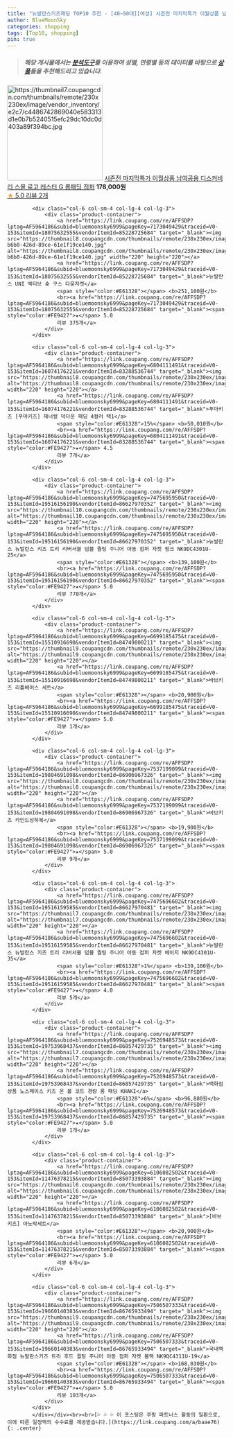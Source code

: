 ```yaml
---
title: "뉴발란스키즈패딩 TOP10 추천 - [40~50대][여성] 시즌전 마지막특가 이월상품 남여공용 디스커비리 스몰 로고 레스터 G 롱패딩 점퍼"
author: BlueMoonSky
categories: shopping
tags: [Top10, shopping]
pin: true
---
```


> ##### 해당 게시물에서는 [**분석도구**](https://itemscout.io/)를 이용하여 **성별**, **연령별** 등의 데이터를 바탕으로 [**상품**](https://link.coupang.com/a/baae76)들을 추천해드리고 있습니다.
<div class="container"><div class="row">
            <div class="col-6 col-sm-4 col-lg-4 col-lg-3">
                <div class="product-container">
                    <a href="https://link.coupang.com/re/AFFSDP?lptag=AF5964186&subid=bluemoonsky6999&pageKey=7615200442&traceid=V0-153&itemId=20177391615&vendorItemId=87370305039" target="_blank"><img src="https://thumbnail7.coupangcdn.com/thumbnails/remote/230x230ex/image/vendor_inventory/e2c7/c4486742869040e583313d1e0b7b5240515efc29dc10dc0d403a89f394bc.jpg" alt="https://thumbnail7.coupangcdn.com/thumbnails/remote/230x230ex/image/vendor_inventory/e2c7/c4486742869040e583313d1e0b7b5240515efc29dc10dc0d403a89f394bc.jpg" width="220" height="220"></a>
                    <a href="https://link.coupang.com/re/AFFSDP?lptag=AF5964186&subid=bluemoonsky6999&pageKey=7615200442&traceid=V0-153&itemId=20177391615&vendorItemId=87370305039" target="_blank">시즌전 마지막특가 이월상품 남여공용 디스커비리 스몰 로고 레스터 G 롱패딩 점퍼</a>
                    <span style="color:#E61328"></span> <b>178,000원</b>
                    <br><a href="https://link.coupang.com/re/AFFSDP?lptag=AF5964186&subid=bluemoonsky6999&pageKey=7615200442&traceid=V0-153&itemId=20177391615&vendorItemId=87370305039" target="_blank"><span style="color:#FE9427">★</span> 5.0
                    리뷰 2개</a>
                </div>
            </div>
            
            <div class="col-6 col-sm-4 col-lg-4 col-lg-3">
                <div class="product-container">
                    <a href="https://link.coupang.com/re/AFFSDP?lptag=AF5964186&subid=bluemoonsky6999&pageKey=7173049429&traceid=V0-153&itemId=18075632555&vendorItemId=85228725684" target="_blank"><img src="https://thumbnail8.coupangcdn.com/thumbnails/remote/230x230ex/image/retail/images/2023/03/03/16/7/09fb6095-b6b0-426d-89ce-61e1f19ce140.jpg" alt="https://thumbnail8.coupangcdn.com/thumbnails/remote/230x230ex/image/retail/images/2023/03/03/16/7/09fb6095-b6b0-426d-89ce-61e1f19ce140.jpg" width="220" height="220"></a>
                    <a href="https://link.coupang.com/re/AFFSDP?lptag=AF5964186&subid=bluemoonsky6999&pageKey=7173049429&traceid=V0-153&itemId=18075632555&vendorItemId=85228725684" target="_blank">뉴발란스 UNI 액티브 숏 구스 다운자켓</a>
                    <span style="color:#E61328"></span> <b>251,100원</b>
                    <br><a href="https://link.coupang.com/re/AFFSDP?lptag=AF5964186&subid=bluemoonsky6999&pageKey=7173049429&traceid=V0-153&itemId=18075632555&vendorItemId=85228725684" target="_blank"><span style="color:#FE9427">★</span> 5.0
                    리뷰 375개</a>
                </div>
            </div>
            
            <div class="col-6 col-sm-4 col-lg-4 col-lg-3">
                <div class="product-container">
                    <a href="https://link.coupang.com/re/AFFSDP?lptag=AF5964186&subid=bluemoonsky6999&pageKey=6804111491&traceid=V0-153&itemId=16074176221&vendorItemId=83288536744" target="_blank"><img src="https://thumbnail8.coupangcdn.com/thumbnails/remote/230x230ex/image/vendor_inventory/361a/6930ceee22b84d3f840b0068c08efc29c5b909f4fae95901318f8ae29fae.jpg" alt="https://thumbnail8.coupangcdn.com/thumbnails/remote/230x230ex/image/vendor_inventory/361a/6930ceee22b84d3f840b0068c08efc29c5b909f4fae95901318f8ae29fae.jpg" width="220" height="220"></a>
                    <a href="https://link.coupang.com/re/AFFSDP?lptag=AF5964186&subid=bluemoonsky6999&pageKey=6804111491&traceid=V0-153&itemId=16074176221&vendorItemId=83288536744" target="_blank">푸마키즈 [푸마키즈] 제너럴 덕다운 패딩 4컬러 택1</a>
                    <span style="color:#E61328">15%</span> <b>50,010원</b>
                    <br><a href="https://link.coupang.com/re/AFFSDP?lptag=AF5964186&subid=bluemoonsky6999&pageKey=6804111491&traceid=V0-153&itemId=16074176221&vendorItemId=83288536744" target="_blank"><span style="color:#FE9427">★</span> 4.5
                    리뷰 7개</a>
                </div>
            </div>
            
            <div class="col-6 col-sm-4 col-lg-4 col-lg-3">
                <div class="product-container">
                    <a href="https://link.coupang.com/re/AFFSDP?lptag=AF5964186&subid=bluemoonsky6999&pageKey=7475695950&traceid=V0-153&itemId=19516156190&vendorItemId=86627970352" target="_blank"><img src="https://thumbnail10.coupangcdn.com/thumbnails/remote/230x230ex/image/vendor_inventory/2955/40fa58a85c55d85e0070c2fae945e0c811e3b7ecd44d7274268d679de252.jpg" alt="https://thumbnail10.coupangcdn.com/thumbnails/remote/230x230ex/image/vendor_inventory/2955/40fa58a85c55d85e0070c2fae945e0c811e3b7ecd44d7274268d679de252.jpg" width="220" height="220"></a>
                    <a href="https://link.coupang.com/re/AFFSDP?lptag=AF5964186&subid=bluemoonsky6999&pageKey=7475695950&traceid=V0-153&itemId=19516156190&vendorItemId=86627970352" target="_blank">뉴발란스 뉴발란스 키즈 트리 리버서블 덤블 퀄팅 주니어 아동 점퍼 자켓 핑크 NK9DC4301U-25</a>
                    <span style="color:#E61328"></span> <b>139,100원</b>
                    <br><a href="https://link.coupang.com/re/AFFSDP?lptag=AF5964186&subid=bluemoonsky6999&pageKey=7475695950&traceid=V0-153&itemId=19516156190&vendorItemId=86627970352" target="_blank"><span style="color:#FE9427">★</span> 5.0
                    리뷰 770개</a>
                </div>
            </div>
            
            <div class="col-6 col-sm-4 col-lg-4 col-lg-3">
                <div class="product-container">
                    <a href="https://link.coupang.com/re/AFFSDP?lptag=AF5964186&subid=bluemoonsky6999&pageKey=6699185475&traceid=V0-153&itemId=15510916690&vendorItemId=84749800211" target="_blank"><img src="https://thumbnail9.coupangcdn.com/thumbnails/remote/230x230ex/image/vendor_inventory/e00e/919ddd1d7dac2287d7204a2b1d37afbdf8844e625f598e5bb0b695787b12.jpg" alt="https://thumbnail9.coupangcdn.com/thumbnails/remote/230x230ex/image/vendor_inventory/e00e/919ddd1d7dac2287d7204a2b1d37afbdf8844e625f598e5bb0b695787b12.jpg" width="220" height="220"></a>
                    <a href="https://link.coupang.com/re/AFFSDP?lptag=AF5964186&subid=bluemoonsky6999&pageKey=6699185475&traceid=V0-153&itemId=15510916690&vendorItemId=84749800211" target="_blank">바브키즈 리틀베어스 세트</a>
                    <span style="color:#E61328"></span> <b>20,900원</b>
                    <br><a href="https://link.coupang.com/re/AFFSDP?lptag=AF5964186&subid=bluemoonsky6999&pageKey=6699185475&traceid=V0-153&itemId=15510916690&vendorItemId=84749800211" target="_blank"><span style="color:#FE9427">★</span> 5.0
                    리뷰 1개</a>
                </div>
            </div>
            
            <div class="col-6 col-sm-4 col-lg-4 col-lg-3">
                <div class="product-container">
                    <a href="https://link.coupang.com/re/AFFSDP?lptag=AF5964186&subid=bluemoonsky6999&pageKey=7537199099&traceid=V0-153&itemId=19804691098&vendorItemId=86906967326" target="_blank"><img src="https://thumbnail8.coupangcdn.com/thumbnails/remote/230x230ex/image/vendor_inventory/28b4/c64145a5b227ec2f9dbebe6d61373f826ba513087acff2cdbe5050b1e59a.jpg" alt="https://thumbnail8.coupangcdn.com/thumbnails/remote/230x230ex/image/vendor_inventory/28b4/c64145a5b227ec2f9dbebe6d61373f826ba513087acff2cdbe5050b1e59a.jpg" width="220" height="220"></a>
                    <a href="https://link.coupang.com/re/AFFSDP?lptag=AF5964186&subid=bluemoonsky6999&pageKey=7537199099&traceid=V0-153&itemId=19804691098&vendorItemId=86906967326" target="_blank">바브키즈 카인드상하복</a>
                    <span style="color:#E61328"></span> <b>19,900원</b>
                    <br><a href="https://link.coupang.com/re/AFFSDP?lptag=AF5964186&subid=bluemoonsky6999&pageKey=7537199099&traceid=V0-153&itemId=19804691098&vendorItemId=86906967326" target="_blank"><span style="color:#FE9427">★</span> 5.0
                    리뷰 9개</a>
                </div>
            </div>
            
            <div class="col-6 col-sm-4 col-lg-4 col-lg-3">
                <div class="product-container">
                    <a href="https://link.coupang.com/re/AFFSDP?lptag=AF5964186&subid=bluemoonsky6999&pageKey=7475696602&traceid=V0-153&itemId=19516159585&vendorItemId=86627970481" target="_blank"><img src="https://thumbnail7.coupangcdn.com/thumbnails/remote/230x230ex/image/vendor_inventory/8c8d/03432ed4ee21ed5eee375a7ead7be396c0c2403b936e2b17fddd53ed461b.jpg" alt="https://thumbnail7.coupangcdn.com/thumbnails/remote/230x230ex/image/vendor_inventory/8c8d/03432ed4ee21ed5eee375a7ead7be396c0c2403b936e2b17fddd53ed461b.jpg" width="220" height="220"></a>
                    <a href="https://link.coupang.com/re/AFFSDP?lptag=AF5964186&subid=bluemoonsky6999&pageKey=7475696602&traceid=V0-153&itemId=19516159585&vendorItemId=86627970481" target="_blank">뉴발란스 뉴발란스 키즈 트리 리버서블 덤블 퀄팅 주니어 아동 점퍼 자켓 베이지 NK9DC4301U-35</a>
                    <span style="color:#E61328">1%</span> <b>139,100원</b>
                    <br><a href="https://link.coupang.com/re/AFFSDP?lptag=AF5964186&subid=bluemoonsky6999&pageKey=7475696602&traceid=V0-153&itemId=19516159585&vendorItemId=86627970481" target="_blank"><span style="color:#FE9427">★</span> 4.0
                    리뷰 5개</a>
                </div>
            </div>
            
            <div class="col-6 col-sm-4 col-lg-4 col-lg-3">
                <div class="product-container">
                    <a href="https://link.coupang.com/re/AFFSDP?lptag=AF5964186&subid=bluemoonsky6999&pageKey=7526948573&traceid=V0-153&itemId=19753968437&vendorItemId=86857429735" target="_blank"><img src="https://thumbnail7.coupangcdn.com/thumbnails/remote/230x230ex/image/vendor_inventory/7ce6/0d97d070e058473c7ed7c24f9aa5ea2fa1e35d95d638b151caebd4cc122f.jpg" alt="https://thumbnail7.coupangcdn.com/thumbnails/remote/230x230ex/image/vendor_inventory/7ce6/0d97d070e058473c7ed7c24f9aa5ea2fa1e35d95d638b151caebd4cc122f.jpg" width="220" height="220"></a>
                    <a href="https://link.coupang.com/re/AFFSDP?lptag=AF5964186&subid=bluemoonsky6999&pageKey=7526948573&traceid=V0-153&itemId=19753968437&vendorItemId=86857429735" target="_blank">백화점상품 노스페이스 키즈 온 볼 코트 경량 롱 패딩 KHAKI</a>
                    <span style="color:#E61328">6%</span> <b>96,880원</b>
                    <br><a href="https://link.coupang.com/re/AFFSDP?lptag=AF5964186&subid=bluemoonsky6999&pageKey=7526948573&traceid=V0-153&itemId=19753968437&vendorItemId=86857429735" target="_blank"><span style="color:#FE9427">★</span> 5.0
                    리뷰 1개</a>
                </div>
            </div>
            
            <div class="col-6 col-sm-4 col-lg-4 col-lg-3">
                <div class="product-container">
                    <a href="https://link.coupang.com/re/AFFSDP?lptag=AF5964186&subid=bluemoonsky6999&pageKey=6106082502&traceid=V0-153&itemId=11476378215&vendorItemId=85073393884" target="_blank"><img src="https://thumbnail6.coupangcdn.com/thumbnails/remote/230x230ex/image/vendor_inventory/a161/307563b429580006d99fbce690da09d73be0905986e974cbe0515f946eed.jpg" alt="https://thumbnail6.coupangcdn.com/thumbnails/remote/230x230ex/image/vendor_inventory/a161/307563b429580006d99fbce690da09d73be0905986e974cbe0515f946eed.jpg" width="220" height="220"></a>
                    <a href="https://link.coupang.com/re/AFFSDP?lptag=AF5964186&subid=bluemoonsky6999&pageKey=6106082502&traceid=V0-153&itemId=11476378215&vendorItemId=85073393884" target="_blank">[바브키즈] 아노락세트</a>
                    <span style="color:#E61328"></span> <b>20,900원</b>
                    <br><a href="https://link.coupang.com/re/AFFSDP?lptag=AF5964186&subid=bluemoonsky6999&pageKey=6106082502&traceid=V0-153&itemId=11476378215&vendorItemId=85073393884" target="_blank"><span style="color:#FE9427">★</span> 5.0
                    리뷰 6개</a>
                </div>
            </div>
            
            <div class="col-6 col-sm-4 col-lg-4 col-lg-3">
                <div class="product-container">
                    <a href="https://link.coupang.com/re/AFFSDP?lptag=AF5964186&subid=bluemoonsky6999&pageKey=7506507333&traceid=V0-153&itemId=19660140383&vendorItemId=86765933494" target="_blank"><img src="https://thumbnail9.coupangcdn.com/thumbnails/remote/230x230ex/image/vendor_inventory/e809/1e3bc71250ef28a246b9116b30830f91eb77d413242047b069b9242fb242.JPG" alt="https://thumbnail9.coupangcdn.com/thumbnails/remote/230x230ex/image/vendor_inventory/e809/1e3bc71250ef28a246b9116b30830f91eb77d413242047b069b9242fb242.JPG" width="220" height="220"></a>
                    <a href="https://link.coupang.com/re/AFFSDP?lptag=AF5964186&subid=bluemoonsky6999&pageKey=7506507333&traceid=V0-153&itemId=19660140383&vendorItemId=86765933494" target="_blank">국내백화점 뉴발란스키즈 트리 후드 퀄팅 주니어 아동 점퍼 자켓 블랙 NK9QC4311U-19</a>
                    <span style="color:#E61328"></span> <b>168,030원</b>
                    <br><a href="https://link.coupang.com/re/AFFSDP?lptag=AF5964186&subid=bluemoonsky6999&pageKey=7506507333&traceid=V0-153&itemId=19660140383&vendorItemId=86765933494" target="_blank"><span style="color:#FE9427">★</span> 5.0
                    리뷰 103개</a>
                </div>
            </div>
            </div></div><br><br>[💦 💦 💦 이 포스팅은 쿠팡 파트너스 활동의 일환으로, 이에 따른 일정액의 수수료를 제공받습니다.](https://link.coupang.com/a/baae76){: .center}